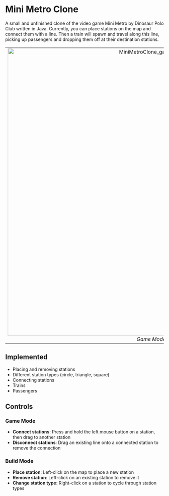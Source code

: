 # Mini Metro Clone
A small and unfinished clone of the video game Mini Metro by Dinosaur Polo Club written in Java. Currently, you can place stations on the map and connect them with a line. Then a train will spawn and travel along this line, picking up passengers and dropping them off at their destination stations.

<table style="border-collapse: collapse;">
<tr>
<td style="border: none; text-align: center;">
  <img width="912" alt="MiniMetroClone_game_mode" src="https://github.com/user-attachments/assets/e4ba84b2-2e66-4ab7-9f95-611b70940bae"><br>
  <em>Game Mode</em>
</td>
<td style="border: none; text-align: center;">
  <img width="912" alt="MiniMetroClone_build_mode" src="https://github.com/user-attachments/assets/f8a36c98-74d8-4d4d-a45d-919f71bfb7a9"><br>
  <em>Build Mode</em>
</td>
</tr>
</table>

## Implemented
- Placing and removing stations
- Different station types (circle, triangle, square)
- Connecting stations
- Trains
- Passengers

## Controls

### Game Mode
- **Connect stations**: Press and hold the left mouse button on a station, then drag to another station
- **Disconnect stations**: Drag an existing line onto a connected station to remove the connection

### Build Mode
- **Place station**: Left-click on the map to place a new station
- **Remove station**: Left-click on an existing station to remove it
- **Change station type**: Right-click on a station to cycle through station types
